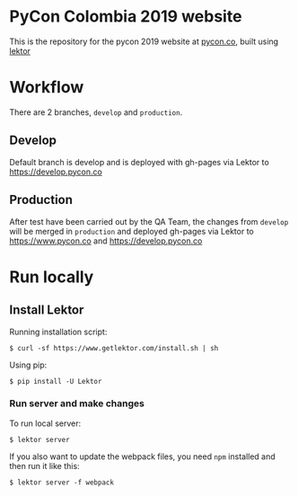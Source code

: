 # PyCon Colombia 2019 website

This is the repository for the pycon 2019 website at [pycon.co](https://www.pycon.co/), built using [lektor](https://www.getlektor.com)

# Workflow

There are 2 branches, `develop` and `production`.

## Develop
Default branch is develop and is deployed with gh-pages via Lektor to https://develop.pycon.co

## Production
After test have been carried out by the QA Team, the changes from `develop`
will be merged in `production` and deployed gh-pages via Lektor to https://www.pycon.co
and https://develop.pycon.co

# Run locally

## Install Lektor

Running installation script:
```
$ curl -sf https://www.getlektor.com/install.sh | sh
```

Using pip:
```
$ pip install -U Lektor
```

### Run server and make changes

To run local server:

```
$ lektor server
```

If you also want to update the webpack files, you need `npm` installed
and then run it like this:

```
$ lektor server -f webpack
```
